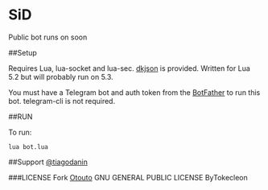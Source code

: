 # SiD
Public bot runs on soon

##Setup

Requires Lua, lua-socket and lua-sec. [dkjson](http://github.com/LuaDist/dkjson/) is provided. Written for Lua 5.2 but will probably run on 5.3.

You must have a Telegram bot and auth token from the [BotFather](http://telegram.me/botfather) to run this bot. telegram-cli is not required.

##RUN

To run:

`lua bot.lua`


##Support
[@tiagodanin](http://telegram.me/tiagodanin)

###LICENSE
Fork [Otouto](https://github.com/topkecleon/otouto)
GNU GENERAL PUBLIC LICENSE ByTokecleon
